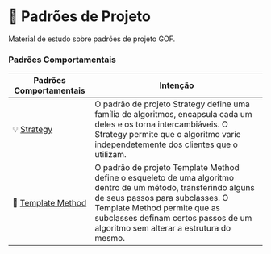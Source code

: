 # :notebook: Padrões de Projeto

Material de estudo sobre padrões de projeto GOF.

### Padrões Comportamentais

| Padrões Comportamentais                         | Intenção                                                                 |
|-------------------------------------------------|--------------------------------------------------------------------------|
| :bulb: [Strategy][#strategy] 	                  | O padrão de projeto Strategy define uma família de algoritmos, encapsula cada um deles e os torna intercambiáveis. O Strategy permite que o algoritmo varie independetemente dos clientes que o utilizam. |
| :pencil: [Template Method][#templatemethod] 	    | O padrão de projeto Template Method define o esqueleto de uma algoritmo dentro de um método, transferindo alguns de seus passos para subclasses. O Template Method permite que as subclasses definam certos passos de um algoritmo sem alterar a estrutura do mesmo. |


[#strategy]: src/main/java/designpatterns/comportamentais/strategy/
[#templatemethod]: src/main/java/designpatterns/comportamentais/templatemethod/
